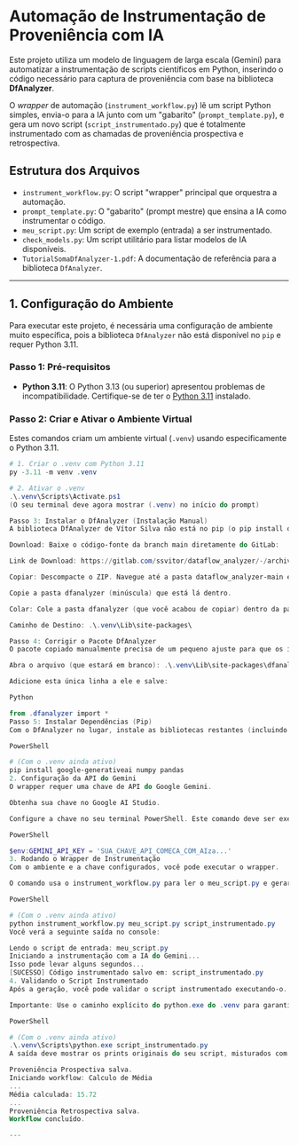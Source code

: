 # Automação de Instrumentação de Proveniência com IA

Este projeto utiliza um modelo de linguagem de larga escala (Gemini) para automatizar a instrumentação de scripts científicos em Python, inserindo o código necessário para captura de proveniência com base na biblioteca **DfAnalyzer**.

O *wrapper* de automação (`instrument_workflow.py`) lê um script Python simples, envia-o para a IA junto com um "gabarito" (`prompt_template.py`), e gera um novo script (`script_instrumentado.py`) que é totalmente instrumentado com as chamadas de proveniência prospectiva e retrospectiva.

## Estrutura dos Arquivos

* `instrument_workflow.py`: O script "wrapper" principal que orquestra a automação.
* `prompt_template.py`: O "gabarito" (prompt mestre) que ensina a IA como instrumentar o código.
* `meu_script.py`: Um script de exemplo (entrada) a ser instrumentado.
* `check_models.py`: Um script utilitário para listar modelos de IA disponíveis.
* `TutorialSomaDfAnalyzer-1.pdf`: A documentação de referência para a biblioteca `DfAnalyzer`.

---

## 1. Configuração do Ambiente

Para executar este projeto, é necessária uma configuração de ambiente muito específica, pois a biblioteca `DfAnalyzer` não está disponível no `pip` e requer Python 3.11.

### Passo 1: Pré-requisitos
* **Python 3.11**: O Python 3.13 (ou superior) apresentou problemas de incompatibilidade. Certifique-se de ter o [Python 3.11](https://www.python.org/downloads/release/python-3119/) instalado.

### Passo 2: Criar e Ativar o Ambiente Virtual
Estes comandos criam um ambiente virtual (`.venv`) usando especificamente o Python 3.11.

```powershell
# 1. Criar o .venv com Python 3.11
py -3.11 -m venv .venv

# 2. Ativar o .venv
.\.venv\Scripts\Activate.ps1
(O seu terminal deve agora mostrar (.venv) no início do prompt)

Passo 3: Instalar o DfAnalyzer (Instalação Manual)
A biblioteca DfAnalyzer de Vítor Silva não está no pip (o pip install dfanalyzer instala um pacote incorreto de outro autor).

Download: Baixe o código-fonte da branch main diretamente do GitLab:

Link de Download: https://gitlab.com/ssvitor/dataflow_analyzer/-/archive/main/dataflow_analyzer-main.zip

Copiar: Descompacte o ZIP. Navegue até a pasta dataflow_analyzer-main e depois entre na pasta DfAnalyzer-Client.

Copie a pasta dfanalyzer (minúscula) que está lá dentro.

Colar: Cole a pasta dfanalyzer (que você acabou de copiar) dentro da pasta site-packages do seu ambiente virtual.

Caminho de Destino: .\.venv\Lib\site-packages\

Passo 4: Corrigir o Pacote DfAnalyzer
O pacote copiado manualmente precisa de um pequeno ajuste para que os imports funcionem.

Abra o arquivo (que estará em branco): .\.venv\Lib\site-packages\dfanalyzer\__init__.py

Adicione esta única linha a ele e salve:

Python

from .dfanalyzer import *
Passo 5: Instalar Dependências (Pip)
Com o DfAnalyzer no lugar, instale as bibliotecas restantes (incluindo as dependências do DfAnalyzer e do wrapper).

PowerShell

# (Com o .venv ainda ativo)
pip install google-generativeai numpy pandas
2. Configuração da API do Gemini
O wrapper requer uma chave de API do Google Gemini.

Obtenha sua chave no Google AI Studio.

Configure a chave no seu terminal PowerShell. Este comando deve ser executado em cada nova janela do terminal que você usar.

PowerShell

$env:GEMINI_API_KEY = 'SUA_CHAVE_API_COMECA_COM_AIza...'
3. Rodando o Wrapper de Instrumentação
Com o ambiente e a chave configurados, você pode executar o wrapper.

O comando usa o instrument_workflow.py para ler o meu_script.py e gerar o script_instrumentado.py.

PowerShell

# (Com o .venv ainda ativo)
python instrument_workflow.py meu_script.py script_instrumentado.py
Você verá a seguinte saída no console:

Lendo o script de entrada: meu_script.py
Iniciando a instrumentação com a IA do Gemini...
Isso pode levar alguns segundos...
[SUCESSO] Código instrumentado salvo em: script_instrumentado.py
4. Validando o Script Instrumentado
Após a geração, você pode validar o script instrumentado executando-o.

Importante: Use o caminho explícito do python.exe do .venv para garantir que ele encontre as bibliotecas instaladas manualmente.

PowerShell

# (Com o .venv ainda ativo)
.\.venv\Scripts\python.exe script_instrumentado.py
A saída deve mostrar os prints originais do seu script, misturados com os prints da biblioteca de proveniência, provando que a instrumentação foi bem-sucedida.

Proveniência Prospectiva salva.
Iniciando workflow: Calculo de Média
...
Média calculada: 15.72
...
Proveniência Retrospectiva salva.
Workflow concluído.

---
